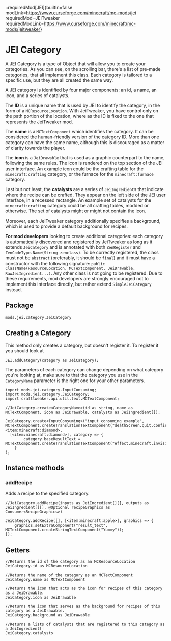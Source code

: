 ::requiredMod[JEI]{builtIn=false modLink=https://www.curseforge.com/minecraft/mc-mods/jei requiredMod=JEITweaker requiredModLink=https://www.curseforge.com/minecraft/mc-mods/jeitweaker}

# JEI Category

A JEI Category is a type of Object that will allow you to create your categories. As you can see, on the scrolling bar, there's a list of pre-made categories, that all implement this class. Each category is tailored to a specific use, but they are all created the same way.

A JEI category is identified by four major components: an id, a name, an icon, and a series of catalysts.
 
The **ID** is a unique name that is used by JEI to identify the category, in the form of a `MCResourceLocation`.
With JeiTweaker, you have control only on the path portion of the location, where as the ID is fixed to the
one that represents the JeiTweaker mod.
 
The **name** is a `MCTextComponent` which identifies the category. It can be considered the human-friendly
version of the category ID. More than one category can have the same name, although this is discouraged as a matter
of clarity towards the player.
 
The **icon** is a `JeiDrawable` that is used as a graphic counterpart to the name, following the same rules. The
icon is rendered on the top section of the JEI user interface. An example icon could be the crafting table for the
`minecraft:crafting` category, or the furnace for the `minecraft:furnace` category.
 
Last but not least, the **catalysts** are a series of `JeiIngredient`s that indicate where the recipe can be
crafted. They appear on the left side of the JEI user interface, in a recessed rectangle. An example set of catalysts
for the `minecraft:crafting` category could be all crafting tables, modded or otherwise. The set of catalysts
might or might not contain the icon.
 
Moreover, each JeiTweaker category additionally specifies a background, which is used to provide
a default background for recipes.
 
**For mod developers** looking to create additional categories: each category is automatically
discovered and registered by JeiTweaker as long as it extends `JeiCategory` and is annotated with both
`ZenRegister` and `ZenCodeType.Name(String zenclass)`. To be correctly registered, the class must not be `abstract`
(preferably, it should be `final`) and it must have a constructor with the following
signature: `public ClassName(ResourceLocation, MCTextComponent, JeiDrawable, RawJeiIngredient...)`. Any other
class is not going to be registered. Due to these requirements, mod developers are strongly encouraged not to
implement this interface directly, but rather extend `SimpleJeiCategory` instead.

## Package

`mods.jei.category.JeiCategory`

## Creating a Category

This method only creates a category, but doesn't register it.
To register it you should look at

```zenscript 
JEI.addCategory(category as JeiCategory);
```

The parameters of each category can change depending on what category you're looking at, make sure to that the category you use in the `CategoryName` parameter is the right one for your other parameters.

```zenscript
import mods.jei.category.InputConsuming;
import mods.jei.category.JeiCategory;
import crafttweaker.api.util.text.MCTextComponent;

//JeiCategory.create<CategoryName>(id as string, name as MCTextComponent, icon as JeiDrawable, catalysts as JeiIngredient[]);

JeiCategory.create<InputConsuming>("input_consuming_example", MCTextComponent.createTranslationTextComponent("deathScreen.quit.confirm"), <item:minecraft:diamond>,
  [<item:minecraft:diamond>], category => { 
        category.baseResultText = MCTextComponent.createTranslationTextComponent("effect.minecraft.invisibility");
    }
);
```

## Instance methods

### addRecipe

Adds a recipe to the specified category.

```zenscript
//JeiCategory.addRecipe(inputs as JeiIngredient[][], outputs as JeiIngredient[][], @Optional recipeGraphics as Consumer<RecipeGraphics>)

JeiCategory.addRecipe([], [<item:minecraft:apple>], graphics => {
    graphics.setExtraComponent("result_text", MCTextComponent.createStringTextComponent("Yummy"));
});
```

## Getters

```zenscript
//Returns the id of the category as an MCResourceLocation
JeiCategory.id as MCResourceLocation

//Returns the name of the category as an MCTextComponent
JeiCategory.name as MCTextComponent

//Returns the icon that acts as the icon for recipes of this category as a JeiDrawable.
JeiCategory.icon as JeiDrawable

//Returns the icon that serves as the background for recipes of this category as a JeiDrawable.
JeiCategory.background as JeiDrawable 

//Returns a lists of catalysts that are registered to this category as a JeiIngredient[]
JeiCategory.catalysts
```

